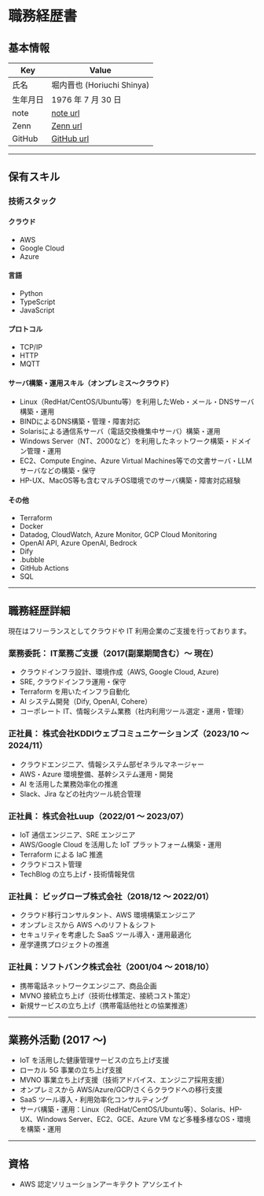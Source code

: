 # 職務経歴書

## 基本情報

| Key      | Value                                   |
| -------- | --------------------------------------- |
| 氏名     | 堀内晋也 (Horiuchi Shinya)              |
| 生年月日 | 1976 年 7 月 30 日                      |
| note     | [note url](https://note.com/chiwamaru)     |
| Zenn     | [Zenn url](https://zenn.dev/chiwamaru)     |
| GitHub   | [GitHub url](https://github.com/chiwamaru) |

---

## 保有スキル

### 技術スタック

#### クラウド

- AWS
- Google Cloud
- Azure

#### 言語

- Python
- TypeScript
- JavaScript

#### プロトコル

- TCP/IP
- HTTP
- MQTT

#### サーバ構築・運用スキル（オンプレミス〜クラウド）

- Linux（RedHat/CentOS/Ubuntu等）を利用したWeb・メール・DNSサーバ構築・運用
- BINDによるDNS構築・管理・障害対応
- Solarisによる通信系サーバ（電話交換機集中サーバ）構築・運用
- Windows Server（NT、2000など）を利用したネットワーク構築・ドメイン管理・運用
- EC2、Compute Engine、Azure Virtual Machines等での文書サーバ・LLMサーバなどの構築・保守
- HP-UX、MacOS等も含むマルチOS環境でのサーバ構築・障害対応経験

#### その他

- Terraform
- Docker
- Datadog, CloudWatch, Azure Monitor, GCP Cloud Monitoring
- OpenAI API, Azure OpenAI, Bedrock
- Dify
- .bubble
- GitHub Actions
- SQL

---

## 職務経歴詳細

現在はフリーランスとしてクラウドや IT 利用企業のご支援を行っております。

### 業務委託： IT業務ご支援（2017(副業期間含む）〜 現在）

- クラウドインフラ設計、環境作成（AWS, Google Cloud, Azure)
- SRE, クラウドインフラ運用・保守
- Terraform を用いたインフラ自動化
- AI システム開発（Dify, OpenAI, Cohere）
- コーポレート IT、情報システム業務（社内利用ツール選定・運用・管理）

### 正社員： 株式会社KDDIウェブコミュニケーションズ（2023/10 〜 2024/11）

- クラウドエンジニア、情報システム部ゼネラルマネージャー
- AWS・Azure 環境整備、基幹システム運用・開発
- AI を活用した業務効率化の推進
- Slack、Jira などの社内ツール統合管理

### 正社員： 株式会社Luup（2022/01 〜 2023/07）

- IoT 通信エンジニア、SRE エンジニア
- AWS/Google Cloud を活用した IoT プラットフォーム構築・運用
- Terraform による IaC 推進
- クラウドコスト管理
- TechBlog の立ち上げ・技術情報発信

### 正社員： ビッグローブ株式会社（2018/12 〜 2022/01）

- クラウド移行コンサルタント、AWS 環境構築エンジニア
- オンプレミスから AWS へのリフト＆シフト
- セキュリティを考慮した SaaS ツール導入・運用最適化
- 産学連携プロジェクトの推進

### 正社員：ソフトバンク株式会社（2001/04 〜 2018/10）

- 携帯電話ネットワークエンジニア、商品企画
- MVNO 接続立ち上げ（技術仕様策定、接続コスト策定）
- 新規サービスの立ち上げ（携帯電話他社との協業推進）

---

## 業務外活動 (2017 ～)

- IoT を活用した健康管理サービスの立ち上げ支援
- ローカル 5G 事業の立ち上げ支援
- MVNO 事業立ち上げ支援（技術アドバイス、エンジニア採用支援）
- オンプレミスから AWS/Azure/GCP/さくらクラウドへの移行支援
- SaaS ツール導入・利用効率化コンサルティング
- サーバ構築・運⽤：Linux（RedHat/CentOS/Ubuntu等）、Solaris、HP-UX、Windows Server、EC2、GCE、Azure VM など多種多様なOS・環境を構築・運用

---

## 資格

- AWS 認定ソリューションアーキテクト アソシエイト
